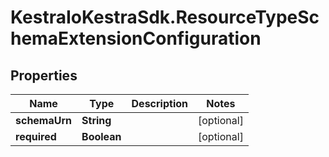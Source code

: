 # KestraIoKestraSdk.ResourceTypeSchemaExtensionConfiguration

## Properties

Name | Type | Description | Notes
------------ | ------------- | ------------- | -------------
**schemaUrn** | **String** |  | [optional] 
**required** | **Boolean** |  | [optional] 



